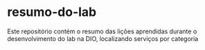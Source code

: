# resumo-do-lab
Este repositório contém o resumo das lições aprendidas durante o desenvolvimento do lab na DIO, localizando serviços por categoria
